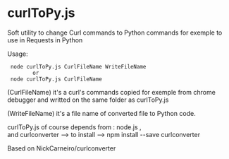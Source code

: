 # curlToPy.js
Soft utility to change Curl commands to Python commands 
for exemple to use in  Requests in Python

Usage:

     node curlToPy.js CurlFileName WriteFileName  
            or
     node curlToPy.js CurlFileName
     
(CurlFileName)    it's a curl's commands copied for exemple from chrome debugger and writted on the same folder as curlToPy.js

(WriteFileName)   it's a file name of converted file to Python code.   

curlToPy.js of course depends from : node.js ,  
      and        curlconverter  --> to install -->  npm install --save curlconverter
          
Based on    NickCarneiro/curlconverter      
             
             
